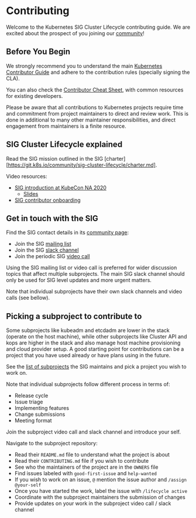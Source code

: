 # Contributing

Welcome to the Kubernetes SIG Cluster Lifecycle contributing guide. We are excited
about the prospect of you joining our [community](https://git.k8s.io/community/sig-cluster-lifecycle/)!

## Before You Begin

We strongly recommend you to understand the main
[Kubernetes Contributor Guide](http://git.k8s.io/community/contributors/guide)
and adhere to the contribution rules (specially signing the CLA).

You can also check the [Contributor Cheat Sheet](/contributors/guide/contributor-cheatsheet/),
with common resources for existing developers.

Please be aware that all contributions to Kubernetes projects require time and commitment
from project maintainers to direct and review work. This is done in additional to many other
maintainer responsibilities, and direct engagement from maintainers is a finite resource.

## SIG Cluster Lifecycle explained

Read the SIG mission outlined in the SIG [charter][https://git.k8s.io/community/sig-cluster-lifecycle/charter.md].

Video resources:
- [SIG introduction at KubeCon NA 2020](https://www.youtube.com/watch?v=qi-X-Wszetc)
  - [Slides](https://docs.google.com/presentation/d/18I1YvBUegWegc7oBJiLLxwA2I1c9VVjH)
- [SIG contributor onboarding](https://www.youtube.com/watch?v=Bof9aveB3rA)

## Get in touch with the SIG

Find the SIG contact details in its [community page](http://git.k8s.io/community/sig-cluster-lifecycle/README.md#contact):
- Join the SIG [mailing list](https://groups.google.com/forum/#!forum/kubernetes-sig-cluster-lifecycle)
- Join the SIG [slack channel](https://kubernetes.slack.com/messages/sig-cluster-lifecycle)
- Join the periodic SIG [video call](http://git.k8s.io/community/sig-cluster-lifecycle/README.md#meetings)

Using the SIG mailing list or video call is preferred for wider discussion topics that affect
multiple subprojects. The main SIG slack channel should only be used for SIG level updates
and more urgent matters.

Note that individual subprojects have their own slack channels and video calls (see bellow).

## Picking a subproject to contribute to

Some subprojects like kubeadm and etcdadm are lower in the stack (operate on the host machine),
while other subprojects like Cluster API and kops are higher in the stack and also manage
host machine provisioning and cloud provider setup. A good starting point for contributions
can be a project that you have used already or have plans using in the future.

See the [list of subprojects](https://git.k8s.io/community/sig-cluster-lifecycle/README.md#subprojects)
the SIG maintains and pick a project you wish to work on.

Note that individual subprojects follow different process in terms of:
- Release cycle
- Issue triage
- Implementing features
- Change submissions
- Meeting format

Join the subproject video call and slack channel and introduce your self.

Navigate to the subproject repository:
- Read their `README.md` file to understand what the project is about
- Read their `CONTRIBUTING.md` file if you wish to contribute
- See who the maintainers of the project are in the `OWNERS` file
- Find issues labeled with `good-first-issue` and `help-wanted`
- If you wish to work on an issue, `@` mention the issue author and `/assign @your-self`
- Once you have started the work, label the issue with `/lifecycle active`
- Coordinate with the subproject maintainers the submission of changes
- Provide updates on your work in the subproject video call / slack channel
